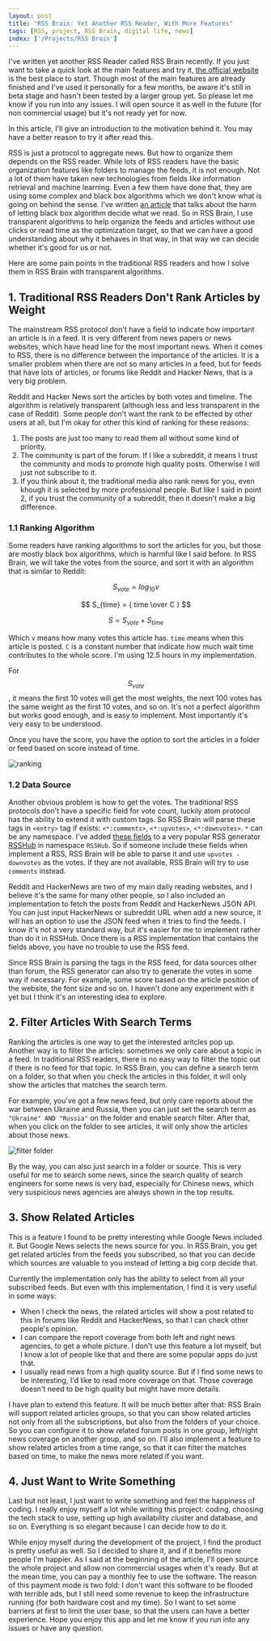 ```yaml
---
layout: post
title: "RSS Brain: Yet Another RSS Reader, With More Features"
tags: [RSS, project, RSS Brain, digital life, news]
index: ['/Projects/RSS Brain']
---
```


I've written yet another RSS Reader called RSS Brain recently. If you just want to take a quick look at the main features and try it, [the official website](https://rssbrain.com/) is the best place to start. Though most of the main features are already finished and I've used it personally for a few months, be aware it's still in beta stage and hasn't been tested by a larger group yet. So please let me know if you run into any issues. I will open source it as well in the future (for non commercial usage) but it's not ready yet for now.

In this article, I'll give an introduction to the motivation behind it. You may have a better reason to try it after read this.

RSS is just a protocol to aggregate news. But how to organize them depends on the RSS reader.  While lots of RSS readers have the basic organization features like folders to manage the feeds, it is not enough. Not a lot of them have taken new technologies from fields like information retrieval and machine learning. Even a few them have done that, they are using some complex and black box algorithms which we don't know what is going on behind the sense. I've written [an article](/2020-08-02-What-Is-Wrong-abount-Recommendation-System.html) that talks about the harm of letting black box algorithm decide what we read. So in RSS Brain, I use transparent algorithms to help organize the feeds and articles without use clicks or read time as the optimization target, so that we can have a good understanding about why it behaves in that way, in that way we can decide whether it's good for us or not.

Here are some pain points in the traditional RSS readers and how I solve them in RSS Brain with transparent algorithms.

## 1. Traditional RSS Readers Don't Rank Articles by Weight

The mainstream RSS protocol don't have a field to indicate how important an article is in a feed. It is very different from news papers or news websites, which have head line for the most important news. When it comes to RSS, there is no difference between the importance of the articles. It is a smaller problem when there are not so many articles in a feed, but for feeds that have lots of articles, or forums like Reddit and Hacker News, that is a very big problem.

Reddit and Hacker News sort the articles by both votes and timeline. The algorithm is relatively transparent (although less and less transparent in the case of Reddit). Some people don't want the rank to be effected by other users at all, but I'm okay for other this kind of ranking for these reasons:

1. The posts are just too many to read them all without some kind of priority.
2. The community is part of the forum. If I like a subreddit, it means I trust the community and mods to promote high quality posts. Otherwise I will just not subscribe to it.
3. If you think about it, the traditional media also rank news for you, even khough it is selected by more professional people. But like I said in point 2, if you trust the community of a subreddit, then it doesn't make a big difference.

### 1.1 Ranking Algorithm

Some readers have ranking algorithms to sort the articles for you, but those are mostly black box algorithms, which is harmful like I said before. In RSS Brain, we will take the votes from the source, and sort it with an algorithm that is similar to Reddit:

$$ S_{vote} = log_{10}v $$

$$ S_{time} = { time \over C } $$

$$ S = S_{vote} + S_{time} $$

Which `v` means how many votes this article has. `time` means when this article is posted. `C` is a constant number that indicate how much wait time contributes to the whole score. I'm using 12.5 hours in my implementation.

For $$S_{vote}$$, it means the first 10 votes will get the most weights, the next 100 votes has the same weight as the first 10 votes, and so on. It's not a perfect algorithm but works good enough, and is easy to implement. Most importantly it's very easy to be understood.

Once you have the score, you have the option to sort the articles in a folder or feed based on score instead of time.

![ranking](https://www.rssbrain.com/images/sort_post.png)

### 1.2 Data Source

Another obvious problem is how to get the votes. The traditional RSS protocols don't have a specific field for vote count, luckily atom protocol has the ability to extend it with custom tags. So RSS Brain will parse these tags in `<entry>` tag if exists: `<*:comments>`, `<*:upvotes>`, `<*:downvotes>`. `*` can be any namespace. I've added [these fields](https://docs.rsshub.app/en/joinus/quick-start.html#submit-new-rss-rule-code-the-script-produce-rss-feed-interactions) to a very popular RSS generator [RSSHub](https://rsshub.app/) in namespace `RSSHub`. So if someone include these fields when implement a RSS, RSS Brain will be able to parse it and use `upvotes - downvotes` as the votes. If they are not available, RSS Brain will try to use `comments` instead.

Reddit and HackerNews are two of my main daily reading websites, and I believe it's the same for many other people, so I also included an implementation to fetch the posts from Reddit and HackerNews JSON API. You can just input HackerNews or subreddit URL when add a new source, it will has an option to use the JSON feed when it tries to find the feeds. I know it's not a very standard way, but it's easier for me to implement rather than do it in RSSHub. Once there is a RSS implementation that contains the fields above, you have no trouble to use the RSS feed.

Since RSS Brain is parsing the tags in the RSS feed, for data sources other than forum, the RSS generator can also try to generate the votes in some way if necessary. For example, some score based on the article position of the website, the font size and so on. I haven't done any experiment with it yet but I think it's an interesting idea to explore.



## 2. Filter Articles With Search Terms

Ranking the articles is one way to get the interested aritcles pop up. Another way is to filter the articles: sometimes we only care about a topic in a feed. In traditional RSS readers, there is no easy way to filter the topic out if there is no feed for that topic. In RSS Brain, you can define a search term on a folder, so that when you check the articles in this folder, it will only show the articles that matches the search term.

For example, you've got a few news feed, but only care reports about the war between Ukraine and Russia, then you can just set the search term as `"Ukraine" AND "Russia"` on the folder and enable search filter. After that, when you click on the folder to see articles, it will only show the articles about those news.

![filter folder](https://www.rssbrain.com/images/filter_folder.png)

By the way, you can also just search in a folder or source. This is very useful for me to search some news, since the search quality of search engineers for some news is very bad, especially for Chinese news, which very suspicious news agencies are always shown in the top results.

## 3. Show Related Articles

This is a feature I found to be pretty interesting while Google News included it. But Google News selects the news source for you. In RSS Brain, you get get related articles from the feeds you subscribed, so that you can decide which sources are valuable to you instead of letting a big corp decide that.

Currently the implementation only has the ability to select from all your subscribed feeds. But even with this implementation, I find it is very useful in some ways:

* When I check the news, the related articles will show a post related to this in forums like Reddit and HackerNews, so that I can check other people's opinion.
* I can compare the report coverage from both left and right news agencies, to get a whole picture. I don't use this feature a lot myself, but I know a lot of people like that and there are some popular apps do just that.
* I usually read news from a high quality source. But if I find some news to be interesting, I'd like to read more coverage on that. Those coverage doesn't need to be high quality but might have more details.

I have plan to extend this feature. It will be much better after that: RSS Brain will support related articles groups, so that you can show related articles not only from all the subscriptions, but also from the folders of your choice. So you can configure it to show related forum posts in one group, left/right news coverage on another group, and so on. I'll also implement a feature to show related articles from a time range, so that it can filter the matches based on time, to make the news more related if you want.

## 4. Just Want to Write Something

Last but not least, I just want to write something and feel the happiness of coding. I really enjoy myself a lot while writing this project: coding, choosing the tech stack to use, setting up high availability cluster and database, and so on. Everything is so elegant because I can decide how to do it.

While enjoy myself during the development of the project, I find the product is pretty useful as well. So I decided to share it, and if it benefits more people I'm happier. As I said at the beginning of the article, I'll open source the whole project and allow non commercial usages when it's ready. But at the mean time, you can pay a monthly fee to use the software. The reason of this payment mode is two fold: I don't want this software to be flooded with terrible ads, but I still need some revenue to keep the infrastructure running (for both hardware cost and my time). So I want to set some barriers at first to limit the user base, so that the users can have a better experience. Hope you enjoy this app and let me know if you run into any issues or have any question.
